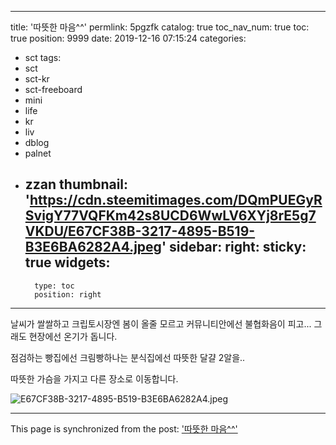 
---
title: '따뜻한 마음^^'
permlink: 5pgzfk
catalog: true
toc_nav_num: true
toc: true
position: 9999
date: 2019-12-16 07:15:24
categories:
- sct
tags:
- sct
- sct-kr
- sct-freeboard
- mini
- life
- kr
- liv
- dblog
- palnet
- zzan
thumbnail: 'https://cdn.steemitimages.com/DQmPUEGyRSvigY77VQFKm42s8UCD6WwLV6XYj8rE5g7VKDU/E67CF38B-3217-4895-B519-B3E6BA6282A4.jpeg'
sidebar:
    right:
        sticky: true
widgets:
    -
        type: toc
        position: right
---


날씨가 쌀쌀하고 
크립토시장엔 봄이 올줄 모르고
커뮤니티안에선 불협화음이 피고...
그래도 현장에선 온기가 돕니다. 

점검하는 빵집에선 크림빵하나는 
분식집에선 따뜻한 달걀 2알을..

따뜻한 가슴을 가지고 다른 장소로 이동합니다. 

![E67CF38B-3217-4895-B519-B3E6BA6282A4.jpeg](https://cdn.steemitimages.com/DQmPUEGyRSvigY77VQFKm42s8UCD6WwLV6XYj8rE5g7VKDU/E67CF38B-3217-4895-B519-B3E6BA6282A4.jpeg)

- - -

This page is synchronized from the post: ['따뜻한 마음^^'](https://steemit.com/@kingbit/5pgzfk)
